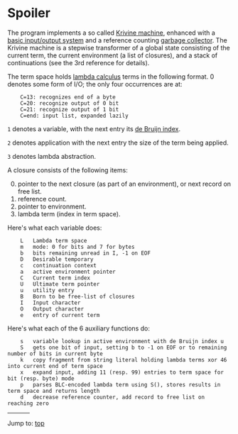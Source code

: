 # Spoiler

The program implements a so called [Krivine
machine](https://en.wikipedia.org/wiki/Krivine_machine), enhanced with a [basic
input/output system](https://en.wikipedia.org/wiki/BIOS) and a reference
counting [garbage collector](https://en.wikipedia.org/wiki/Waste_collector). The
Krivine machine is a stepwise transformer of a global state consisting of the
current term, the current environment (a list of closures), and a stack of
continuations (see the 3rd reference for details).

The term space holds [lambda
calculus](https://en.wikipedia.org/wiki/Lambda_calculus) terms in the following
format. 0 denotes some form of I/O; the only four occurrences are at:

```
    C=13: recognizes end of a byte
    C=20: recognize output of 0 bit
    C=21: recognize output of 1 bit
    C=end: input list, expanded lazily
```

`1` denotes a variable, with the next entry its [de Bruijn
index](https://en.wikipedia.org/wiki/De_Bruijn_index).

`2` denotes application with the next entry the size of the term being applied.

`3` denotes lambda abstraction.


A closure consists of the following items:

0. pointer to the next closure (as part of an environment), or next record on
free list.
1. reference count.
2. pointer to environment.
3. lambda term (index in term space).

Here's what each variable does:

```
    L	Lambda term space
    m	mode: 0 for bits and 7 for bytes
    b	bits remaining unread in I, -1 on EOF
    D	Desirable temporary
    c	continuation context
    a	active environment pointer
    C	Current term index
    U	Ultimate term pointer
    u	utility entry
    B	Born to be free-list of closures
    I	Input character
    O	Output character
    e	entry of current term
```

Here's what each of the 6 auxiliary functions do:

```
    s	variable lookup in active environment with de Bruijn index u
    S	gets one bit of input, setting b to -1 on EOF or to remaining number of bits in current byte
    k	copy fragment from string literal holding lambda terms xor 46 into current end of term space
    x	expand input, adding 11 (resp. 99) entries to term space for bit (resp. byte) mode
    p	parses BLC-encoded lambda term using S(), stores results in term space and returns length
    d	decrease reference counter, add record to free list on reaching zero
```


<hr style="width:10%;text-align:left;margin-left:0">

Jump to: [top](#)


<!--

    Copyright © 1984-2024 by Landon Curt Noll. All Rights Reserved.

    You are free to share and adapt this file under the terms of this license:

	Creative Commons Attribution-ShareAlike 4.0 International (CC BY-SA 4.0)

    For more information, see:

	https://creativecommons.org/licenses/by-sa/4.0/

-->
